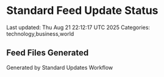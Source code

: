 # Standard Feed Update Status
Last updated: Thu Aug 21 22:12:17 UTC 2025
Categories: technology,business,world

## Feed Files Generated

Generated by Standard Updates Workflow
